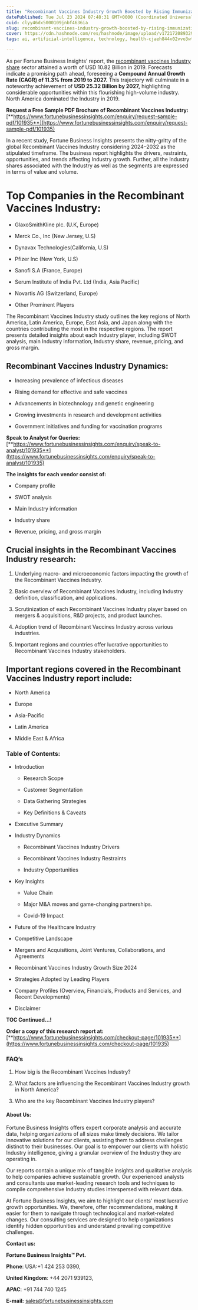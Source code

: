 ```yaml
---
title: "Recombinant Vaccines Industry Growth Boosted by Rising Immunization Programs"
datePublished: Tue Jul 23 2024 07:48:31 GMT+0000 (Coordinated Universal Time)
cuid: clyy46dx5000109jnbf4636ia
slug: recombinant-vaccines-industry-growth-boosted-by-rising-immunization-programs
cover: https://cdn.hashnode.com/res/hashnode/image/upload/v1721720893290/c0a91425-f216-4f95-9144-eb128b8d3d90.png
tags: ai, artificial-intelligence, technology, health-cjaeh844x02vvo3wtj5r2s75q, healthcare

---
```


As per Fortune Business Insights’ report, the [recombinant vaccines Industry share](https://www.fortunebusinessinsights.com/market-reports/recombinant-vaccines-market-101935) sector attained a worth of USD 10.82 Billion in 2019. Forecasts indicate a promising path ahead, foreseeing a **Compound Annual Growth Rate (CAGR) of 11.3% from 2019 to 2027.** This trajectory will culminate in a noteworthy achievement of **USD 25.32 Billion by 2027,** highlighting considerable opportunities within this flourishing high-volume industry. North America dominated the Industry in 2019.

**Request a Free Sample PDF Brochure of Recombinant Vaccines Industry:** [**https://www.fortunebusinessinsights.com/enquiry/request-sample-pdf/101935**](https://www.fortunebusinessinsights.com/enquiry/request-sample-pdf/101935)

In a recent study, Fortune Business Insights presents the nitty-gritty of the global Recombinant Vaccines Industry considering 2024–2032 as the stipulated timeframe. The business report highlights the drivers, restraints, opportunities, and trends affecting Industry growth. Further, all the Industry shares associated with the Industry as well as the segments are expressed in terms of value and volume.

# **Top Companies in the Recombinant Vaccines Industry:**

* GlaxoSmithKline plc. (U.K, Europe)
    
* Merck Co., Inc (New Jersey, U.S)
    
* Dynavax Technologies(California, U.S)
    
* Pfizer Inc (New York, U.S)
    
* Sanofi S.A (France, Europe)
    
* Serum Institute of India Pvt. Ltd (India, Asia Pacific)
    
* Novartis AG (Switzerland, Europe)
    
* Other Prominent Players
    

The Recombinant Vaccines Industry study outlines the key regions of North America, Latin America, Europe, East Asia, and Japan along with the countries contributing the most in the respective regions. The report presents detailed insights about each Industry player, including SWOT analysis, main Industry information, Industry share, revenue, pricing, and gross margin.

## Recombinant Vaccines Industry **Dynamics**:

* Increasing prevalence of infectious diseases
    
* Rising demand for effective and safe vaccines
    
* Advancements in biotechnology and genetic engineering
    
* Growing investments in research and development activities
    
* Government initiatives and funding for vaccination programs
    

**Speak to Analyst for Queries:** [**https://www.fortunebusinessinsights.com/enquiry/speak-to-analyst/101935**](https://www.fortunebusinessinsights.com/enquiry/speak-to-analyst/101935)

**The insights for each vendor consist of:**

* Company profile
    
* SWOT analysis
    
* Main Industry information
    
* Industry share
    
* Revenue, pricing, and gross margin
    

## **Crucial insights in the Recombinant Vaccines Industry research:**

1. Underlying macro- and microeconomic factors impacting the growth of the Recombinant Vaccines Industry.
    
2. Basic overview of Recombinant Vaccines Industry, including Industry definition, classification, and applications.
    
3. Scrutinization of each Recombinant Vaccines Industry player based on mergers & acquisitions, R&D projects, and product launches.
    
4. Adoption trend of Recombinant Vaccines Industry across various industries.
    
5. Important regions and countries offer lucrative opportunities to Recombinant Vaccines Industry stakeholders.
    

## **Important regions covered in the Recombinant Vaccines Industry report include:**

* North America
    
* Europe
    
* Asia-Pacific
    
* Latin America
    
* Middle East & Africa
    

### **Table of Contents:**

* Introduction
    
    * Research Scope
        
    * Customer Segmentation
        
    * Data Gathering Strategies
        
    * Key Definitions & Caveats
        
* Executive Summary
    
* Industry Dynamics
    
    * Recombinant Vaccines Industry Drivers
        
    * Recombinant Vaccines Industry Restraints
        
    * Industry Opportunities
        
* Key Insights
    
    * Value Chain
        
    * Major M&A moves and game-changing partnerships.
        
    * Covid-19 Impact
        
* Future of the Healthcare Industry
    
* Competitive Landscape
    
* Mergers and Acquisitions, Joint Ventures, Collaborations, and Agreements
    
* Recombinant Vaccines Industry Growth Size 2024
    
* Strategies Adopted by Leading Players
    
* Company Profiles (Overview, Financials, Products and Services, and Recent Developments)
    
* Disclaimer
    

**TOC Continued…!**

**Order a copy of this research report at:** [**https://www.fortunebusinessinsights.com/checkout-page/101935**](https://www.fortunebusinessinsights.com/checkout-page/101935)

### **FAQ’s**

1. How big is the Recombinant Vaccines Industry?
    
2. What factors are influencing the Recombinant Vaccines Industry growth in North America?
    
3. Who are the key Recombinant Vaccines Industry players?
    

#### **About Us:**

Fortune Business Insights offers expert corporate analysis and accurate data, helping organizations of all sizes make timely decisions. We tailor innovative solutions for our clients, assisting them to address challenges distinct to their businesses. Our goal is to empower our clients with holistic Industry intelligence, giving a granular overview of the Industry they are operating in.

Our reports contain a unique mix of tangible insights and qualitative analysis to help companies achieve sustainable growth. Our experienced analysts and consultants use market-leading research tools and techniques to compile comprehensive Industry studies interspersed with relevant data.

At Fortune Business Insights, we aim to highlight our clients' most lucrative growth opportunities. We, therefore, offer recommendations, making it easier for them to navigate through technological and market-related changes. Our consulting services are designed to help organizations identify hidden opportunities and understand prevailing competitive challenges.

**Contact us:**

**Fortune Business Insights™ Pvt.**

**Phone**: USA:+1 424 253 0390,

**United Kingdom**: +44 2071 939123,

**APAC**: +91 744 740 1245

**E-mail:** [sales@fortunebusinessinsights.com](mailto:sales@fortunebusinessinsights.com)